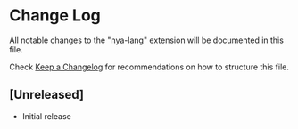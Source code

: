 # Change Log

All notable changes to the "nya-lang" extension will be documented in this file.

Check [Keep a Changelog](http://keepachangelog.com/) for recommendations on how
to structure this file.

## [Unreleased]

- Initial release
